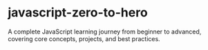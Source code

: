 # javascript-zero-to-hero
A complete JavaScript learning journey from beginner to advanced, covering core concepts, projects, and best practices.
